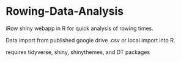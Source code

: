 # Rowing-Data-Analysis

iRow shiny webapp in R for quick analysis of rowing times.

Data import from published google drive .csv or local import into R.

requires tidyverse, shiny, shinythemes, and DT packages
